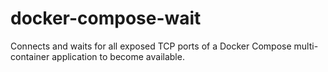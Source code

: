 # docker-compose-wait
Connects and waits for all exposed TCP ports of a Docker Compose multi-container application to become available.
